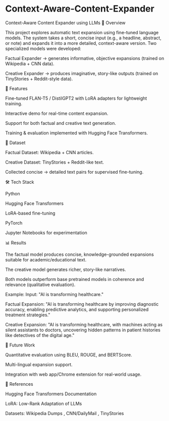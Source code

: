 # Context-Aware-Content-Expander
Context-Aware Content Expander using LLMs
📌 Overview

This project explores automatic text expansion using fine-tuned language models. The system takes a short, concise input (e.g., a headline, abstract, or note) and expands it into a more detailed, context-aware version. Two specialized models were developed:

Factual Expander → generates informative, objective expansions (trained on Wikipedia + CNN data).

Creative Expander → produces imaginative, story-like outputs (trained on TinyStories + Reddit-style data).

🚀 Features

Fine-tuned FLAN-T5 / DistilGPT2 with LoRA adapters for lightweight training.

Interactive demo for real-time content expansion.

Support for both factual and creative text generation.

Training & evaluation implemented with Hugging Face Transformers.

📂 Dataset

Factual Dataset: Wikipedia + CNN articles.

Creative Dataset: TinyStories + Reddit-like text.

Collected concise → detailed text pairs for supervised fine-tuning.

🛠️ Tech Stack

Python

Hugging Face Transformers

LoRA-based fine-tuning

PyTorch

Jupyter Notebooks for experimentation

📊 Results

The factual model produces concise, knowledge-grounded expansions suitable for academic/educational text.

The creative model generates richer, story-like narratives.

Both models outperform base pretrained models in coherence and relevance (qualitative evaluation).

Example:
Input: "AI is transforming healthcare."

Factual Expansion: "AI is transforming healthcare by improving diagnostic accuracy, enabling predictive analytics, and supporting personalized treatment strategies."

Creative Expansion: "AI is transforming healthcare, with machines acting as silent assistants to doctors, uncovering hidden patterns in patient histories like detectives of the digital age."

🔮 Future Work

Quantitative evaluation using BLEU, ROUGE, and BERTScore.

Multi-lingual expansion support.

Integration with web app/Chrome extension for real-world usage.

📖 References

Hugging Face Transformers Documentation

LoRA: Low-Rank Adaptation of LLMs

Datasets: Wikipedia Dumps
, CNN/DailyMail
, TinyStories
